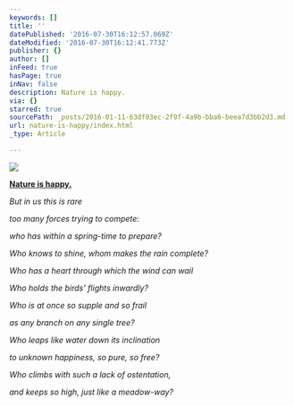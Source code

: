 ```yaml
---
keywords: []
title: ''
datePublished: '2016-07-30T16:12:57.069Z'
dateModified: '2016-07-30T16:12:41.773Z'
publisher: {}
author: []
inFeed: true
hasPage: true
inNav: false
description: Nature is happy.
via: {}
starred: true
sourcePath: _posts/2016-01-11-63df03ec-2f9f-4a9b-bba6-beea7d3bb2d3.md
url: nature-is-happy/index.html
_type: Article

---
```

![](https://s3-us-west-2.amazonaws.com/the-grid-img/p/be89dbfb6ab05cfc6af3d173a089fd147ddca608.jpg)

**[Nature is happy.][0]**

_But in us this is rare_

_too many forces trying to compete:_

_who has within a spring-time to prepare?_

_Who knows to shine, whom makes the rain complete?_

_Who has a heart through which the wind can wail_

_Who holds the birds' flights inwardly?_

_Who is at once so supple and so frail_

_as any branch on any single tree?_

_Who leaps like water down its inclination_

_to unknown happiness, so pure, so free?_

_Who climbs with such a lack of ostentation,_

_and keeps so high, just like a meadow-way?_

[0]: null